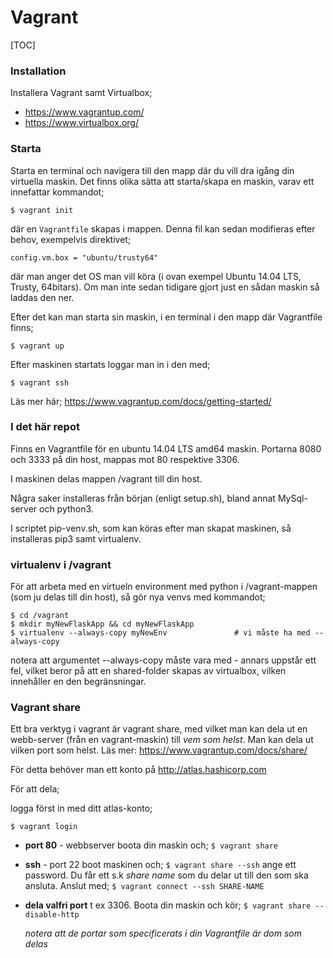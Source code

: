 # Vagrant





[TOC]







### Installation



Installera Vagrant samt Virtualbox;

- https://www.vagrantup.com/
- https://www.virtualbox.org/



### Starta

Starta en terminal och navigera till den mapp där du vill dra igång din virtuella maskin.
Det finns olika sätta att starta/skapa en maskin, varav ett innefattar kommandot;

`$ vagrant init`

där en `Vagrantfile` skapas i mappen. Denna fil kan sedan modifieras efter behov, exempelvis direktivet;

`config.vm.box = "ubuntu/trusty64"`

där man anger det OS man vill köra (i ovan exempel Ubuntu 14.04 LTS, Trusty, 64bitars).
Om man inte sedan tidigare gjort just en sådan maskin så laddas den ner.

Efter det kan man starta sin maskin, i en terminal i den mapp där Vagrantfile finns;

`$ vagrant up`

Efter maskinen startats loggar man in i den med;

`$ vagrant ssh`



Läs mer här; https://www.vagrantup.com/docs/getting-started/



### I det här repot

Finns en Vagrantfile för en ubuntu 14.04 LTS amd64 maskin.
Portarna 8080 och 3333 på din host, mappas mot 80 respektive 3306.

I maskinen delas mappen /vagrant till din host.



Några saker installeras från början (enligt setup.sh), bland annat MySql-server och python3.

I scriptet pip-venv.sh, som kan köras efter man skapat maskinen, så installeras pip3 samt virtualenv.

### virtualenv i /vagrant

För att arbeta med en virtueln environment med python i /vagrant-mappen (som ju delas till din host), så gör nya venvs med kommandot;

``````
$ cd /vagrant
$ mkdir myNewFlaskApp && cd myNewFlaskApp
$ virtualenv --always-copy myNewEnv               # vi måste ha med --always-copy
``````

notera att argumentet --always-copy måste vara med - annars uppstår ett fel, vilket beror på att en shared-folder skapas av virtualbox, vilken innehåller en den begränsningar.



### Vagrant share

Ett bra verktyg i vagrant är vagrant share, med vilket man kan dela ut en webb-server (från en vagrant-maskin) till _vem som helst_. Man kan dela ut vilken port som helst.
Läs mer: https://www.vagrantup.com/docs/share/

För detta behöver man ett konto på http://atlas.hashicorp.com

För att dela;

logga först in med ditt atlas-konto;

`$ vagrant login`

- **port 80** - webbserver
  boota din maskin och;
  `$ vagrant share`

- **ssh** - port 22
  boot maskinen och;
  `$ vagrant share --ssh`
  ange ett password. Du får ett s.k _share name_ som du delar ut till den som ska ansluta.
  Anslut med;
  `$ vagrant connect --ssh SHARE-NAME`

- **dela valfri port**
  t ex 3306. Boota din maskin och kör;
  `$ vagrant share --disable-http`

  _notera att de portar som specificerats i din Vagrantfile är dom som delas_


